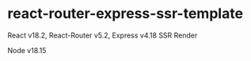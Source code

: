 # react-router-express-ssr-template

React v18.2, React-Router v5.2, Express v4.18 SSR Render

Node v18.15
